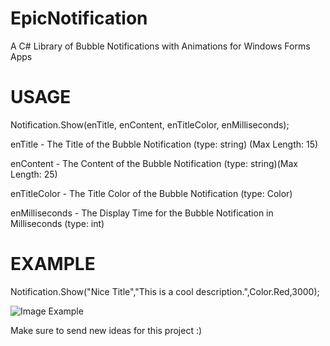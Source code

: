 # EpicNotification
A C# Library of Bubble Notifications with Animations for Windows Forms Apps

# USAGE
Notification.Show(enTitle, enContent, enTitleColor, enMilliseconds);

enTitle - The Title of the Bubble Notification (type: string) (Max Length: 15)

enContent - The Content of the Bubble Notification (type: string)(Max Length: 25)

enTitleColor - The Title Color of the Bubble Notification (type: Color)

enMilliseconds - The Display Time for the Bubble Notification in Milliseconds (type: int)


# EXAMPLE
Notification.Show("Nice Title","This is a cool description.",Color.Red,3000);

![Image Example](https://epify.net/images/EpicNotification-Example.PNG)



Make sure to send new ideas for this project :)
